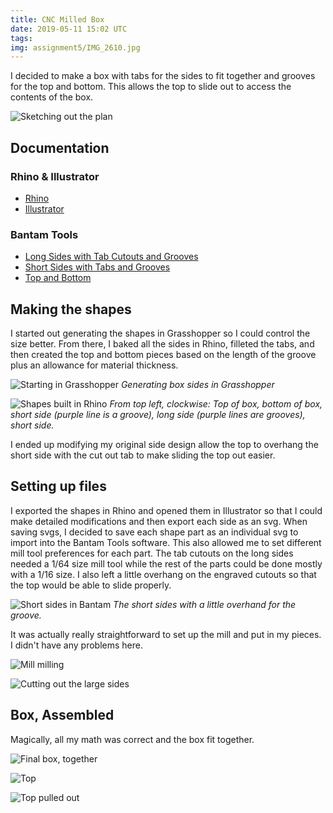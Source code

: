 ```yaml
---
title: CNC Milled Box
date: 2019-05-11 15:02 UTC
tags:
img: assignment5/IMG_2610.jpg
---
```


I decided to make a box with tabs for the sides to fit together and grooves for the top and bottom. This allows the top to slide out to access the contents of the box.

![Sketching out the plan](assignment5/IMG_2614.jpeg)

## Documentation

### Rhino & Illustrator

- [Rhino](cnc-box.3dm)
- [Illustrator](cnc-box.Ai)

### Bantam Tools

- [Long Sides with Tab Cutouts and Grooves](side-long-2.btm)
- [Short Sides with Tabs and Grooves](side-short-2.btm)
- [Top and Bottom](topbottom.btm)

## Making the shapes

I started out generating the shapes in Grasshopper so I could control the size better. From there, I baked all the sides in Rhino, filleted the tabs, and then created the top and bottom pieces based on the length of the groove plus an allowance for material thickness.

![Starting in Grasshopper](assignment5/grasshopper.png)
_Generating box sides in Grasshopper_

![Shapes built in Rhino](assignment5/rhino.png)
_From top left, clockwise: Top of box, bottom of box, short side (purple line is a groove), long side (purple lines are grooves), short side._

I ended up modifying my original side design allow the top to overhang the short side with the cut out tab to make sliding the top out easier.

## Setting up files

I exported the shapes in Rhino and opened them in Illustrator so that I could make detailed modifications and then export each side as an svg. When saving svgs, I decided to save each shape part as an individual svg to import into the Bantam Tools software. This also allowed me to set different mill tool preferences for each part. The tab cutouts on the long sides needed a 1/64 size mill tool while the rest of the parts could be done mostly with a 1/16 size. I also left a little overhang on the engraved cutouts so that the top would be able to slide properly.

![Short sides in Bantam](assignment5/bantam.png)
_The short sides with a little overhand for the groove._

It was actually really straightforward to set up the mill and put in my pieces. I didn't have any problems here.

![Mill milling](assignment5/IMG_2608.jpg)

![Cutting out the large sides](assignment5/IMG_2607.jpg)

## Box, Assembled

Magically, all my math was correct and the box fit together. <i class="em em-tada"></i>

![Final box, together](assignment5/IMG_2609.jpg)

![Top](assignment5/IMG_2610.jpg)

![Top pulled out](assignment5/IMG_2611.jpg)

